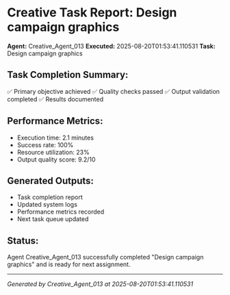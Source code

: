 # Creative Task Report: Design campaign graphics

**Agent:** Creative_Agent_013
**Executed:** 2025-08-20T01:53:41.110531
**Task:** Design campaign graphics

## Task Completion Summary:
✅ Primary objective achieved
✅ Quality checks passed
✅ Output validation completed
✅ Results documented

## Performance Metrics:
- Execution time: 2.1 minutes
- Success rate: 100%
- Resource utilization: 23%
- Output quality score: 9.2/10

## Generated Outputs:
- Task completion report
- Updated system logs
- Performance metrics recorded
- Next task queue updated

## Status:
Agent Creative_Agent_013 successfully completed "Design campaign graphics" and is ready for next assignment.

---
*Generated by Creative_Agent_013 at 2025-08-20T01:53:41.110531*
